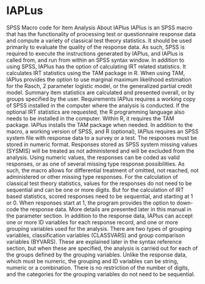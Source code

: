# IAPLus
SPSS Macro code for Item Analysis
About IAPlus
IAPlus is an SPSS macro that has the functionality of processing test or questionnaire response data and compute a variety of classical test theory statistics. It should be used primarily to evaluate the quality of the response data. As such, SPSS is required to execute the instructions generated by IAPlus, and IAPlus is called from, and run from within an SPSS syntax window.
In addition to using SPSS, IAPlus has the option of calculating IRT related statistics. It calculates IRT statistics using the TAM package in R. When using TAM, IAPlus provides the option to use marginal maximum likelihood estimation for the Rasch, 2 parameter logistic model, or the generalized partial credit model.
Summary item statistics are calculated and presented overall, or by groups specified by the user.
Requirements
IAPlus requires a working copy of SPSS installed in the computer where the analysis is conducted. If the optional IRT statistics are requested, the R programming language also needs to be installed in the computer. Within R, it requires the TAM package. IAPlus installs the TAM package when needed.
In addition to the macro, a working version of SPSS, and R (optional), IAPlus requires an SPSS system file with response data to a survey or a test. The responses must be stored in numeric format. Responses stored as SPSS system missing values (SYSMIS) will be treated as not administered and will be excluded from the analysis. Using numeric values, the responses can be coded as valid responses, or as one of several missing type response possibilities. As such, the macro allows for differential treatment of omitted, not reached, not administered or other missing type responses. 
For the calculation of classical test theory statistics, values for the responses do not need to be sequential and can be one or more digits. But for the calculation of IRT based statistics, scored responses need to be sequential, and starting at 1 or 0. When responses start at 1, the program provides the option to down-code the response data. More details are presented later in this manual in the parameter section. 
In addition to the response data, IAPlus can accept one or more ID variables for each response record, and one or more grouping variables used for the analysis. There are two types of grouping variables, classification variables (CLASSVARS) and group comparison variables (BYVARS). These are explained later in the syntax reference section, but when these are specified, the analysis is carried out for each of the groups defined by the grouping variables. Unlike the response data, which must be numeric, the grouping and ID variables can be string, numeric or a combination.  There is no restriction of the number of digits, and the categories for the grouping variables do not need to be sequential.

